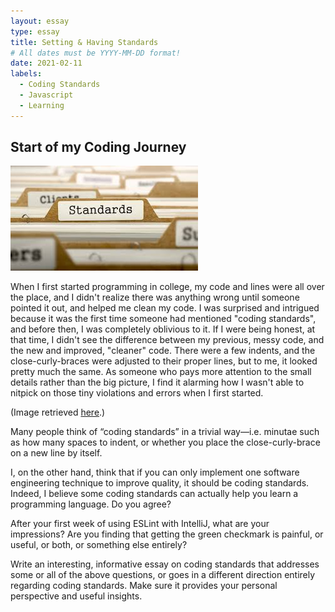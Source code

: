 ```yaml
---
layout: essay
type: essay
title: Setting & Having Standards
# All dates must be YYYY-MM-DD format!
date: 2021-02-11
labels:
  - Coding Standards
  - Javascript
  - Learning
---
```


## Start of my Coding Journey

<img class="ui medium right floated image" src="../images/stand.jpg">

When I first started programming in college, my code and lines were all over the place, and I didn't realize there was anything wrong until someone pointed it out, and helped me clean my code. I was surprised and intrigued because it was the first time someone had mentioned "coding standards", and before then, I was completely oblivious to it. If I were being honest, at that time, I didn't see the difference between my previous, messy code, and the new and improved, "cleaner" code. There were a few indents, and the close-curly-braces were adjusted to their proper lines, but to me, it looked pretty much the same. As someone who pays more attention to the small details rather than the big picture, I find it alarming how I wasn't able to nitpick on those tiny violations and errors when I first started.

(Image retrieved <a href="https://businessanalystcoach.blog/2017/12/08/business-analysis-and-requirements-engineering-standards-for-information-technology-projects-an-overview/">here</a>.)


Many people think of “coding standards” in a trivial way—i.e. minutae such as how many spaces to indent, or whether you place the close-curly-brace on a new line by itself.

I, on the other hand, think that if you can only implement one software engineering technique to improve quality, it should be coding standards. Indeed, I believe some coding standards can actually help you learn a programming language. Do you agree?

After your first week of using ESLint with IntelliJ, what are your impressions? Are you finding that getting the green checkmark is painful, or useful, or both, or something else entirely?

Write an interesting, informative essay on coding standards that addresses some or all of the above questions, or goes in a different direction entirely regarding coding standards. Make sure it provides your personal perspective and useful insights.
